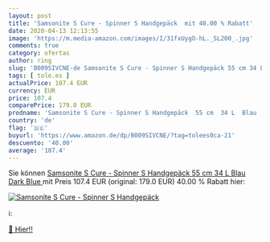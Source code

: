 ```yaml
---
layout: post
title: 'Samsonite S Cure - Spinner S Handgepäck  mit 40.00 % Rabatt'
date: 2020-04-13 12:13:55
image: 'https://m.media-amazon.com/images/I/31fxUygO-hL._SL200_.jpg'
comments: true
category: ofertas
author: ring
slug: 'B009SIVCNE-de Samsonite S Cure - Spinner S Handgepäck 55 cm 34 L Blau...'
tags: [ tole.es ]
actualPrice: 107.4 EUR
currency: EUR
price: 107.4
comparePrice: 179.0 EUR
prodname: 'Samsonite S Cure - Spinner S Handgepäck  55 cm  34 L  Blau  Dark Blue '
country: 'de'
flag: '🇩🇪'
buyurl: 'https://www.amazon.de/dp/B009SIVCNE/?tag=tolees0ca-21'
descuento: '40.00'
average: '107.4'
---
```


Sie können [Samsonite S Cure - Spinner S Handgepäck  55 cm  34 L  Blau  Dark Blue ](https://www.amazon.de/dp/B009SIVCNE/?tag=tolees0ca-21) mit Preis 107.4 EUR (original: 179.0 EUR) 40.00 % Rabatt hier:

[![Samsonite S Cure - Spinner S Handgepäck ](https://m.media-amazon.com/images/I/31fxUygO-hL._SL200_.jpg)](https://www.amazon.de/dp/B009SIVCNE/?tag=tolees0ca-21)

ℹ️:


[🛒 Hier!!](https://www.amazon.de/dp/B009SIVCNE/?tag=tolees0ca-21)
